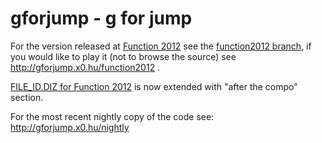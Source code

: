 gforjump - g for jump
=====================

For the version released at [Function 2012](http://2012.function.hu/) see the [function2012 branch](https://github.com/gheja/gforjump/tree/function2012), if you would like to play it (not to browse the source) see http://gforjump.x0.hu/function2012 .

[FILE_ID.DIZ for Function 2012](https://github.com/gheja/gforjump/blob/function2012/src/FILE_ID.DIZ) is now extended with "after the compo" section.

For the most recent nightly copy of the code see: http://gforjump.x0.hu/nightly
